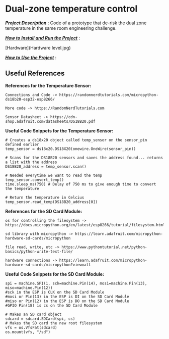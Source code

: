 # Dual-zone temperature control

**[*Project Description*](https://stackedit.io)** : Code of a prototype that de-risk the dual zone temperature in the same room engineering challenge.

**[*How to Install and Run the Project*](https://stackedit.io)** : 

[Hardware](Hardware level.jpg)

**[*How to Use the Project*](https://stackedit.io)** :


## Useful References
**References for the Temperature Sensor:**
    
    Connections and Code -> https://randomnerdtutorials.com/micropython-ds18b20-esp32-esp8266/ 
    
    More code -> https://RandomNerdTutorials.com 
    
    Sensor Datasheet -> https://cdn-shop.adafruit.com/datasheets/DS18B20.pdf 
    
**Useful Code Snippets for the Temperature Sensor:**
    
    # Creates a ds18x20 object called temp_sensor on the sensor_pin defined earlier
    temp_sensor = ds18x20.DS18X20(onewire.OneWire(sensor_pin))
    
    # Scans for the DS18B20 sensors and saves the address found... returns a list with the address
    DS18B20_address = temp_sensor.scan()
        
    # Needed everytime we want to read the temp
    temp_sensor.convert_temp() 
    time.sleep_ms(750) # Delay of 750 ms to give enough time to convert the temperature
        
    # Return the temperature in Celcius
    temp_sensor.read_temp(DS18B20_address[0]) 

**References for the SD Card Module:**
    
    os for controlling the filesystem -> https://docs.micropython.org/en/latest/esp8266/tutorial/filesystem.html
    
    sd library with micropython -> https://learn.adafruit.com/micropython-hardware-sd-cards/micropython
    
    file read, write, etc -> https://www.pythontutorial.net/python-basics/python-write-text-file/
    
    hardware connections -> https://learn.adafruit.com/micropython-hardware-sd-cards/micropython?view=all

**Useful Code Snippets for the SD Card Module:**
    
    spi = machine.SPI(1, sck=machine.Pin(14), mosi=machine.Pin(13), miso=machine.Pin(12))
    #sck in the ESP is CLK on the SD Card Module
    #mosi or Pin(13) in the ESP is DI on the SD Card Module 
    #miso or Pin(12) in the ESP is DO on the SD Card Module  
    #GPIO Pin(18) is cs on the SD Card Module
        
    # Makes an SD card object  
    sdcard = sdcard.SDCard(spi, cs)
    # Makes the SD card the new root filesystem 
    vfs = os.VfsFat(sdcard)
    os.mount(vfs, "/sd")
